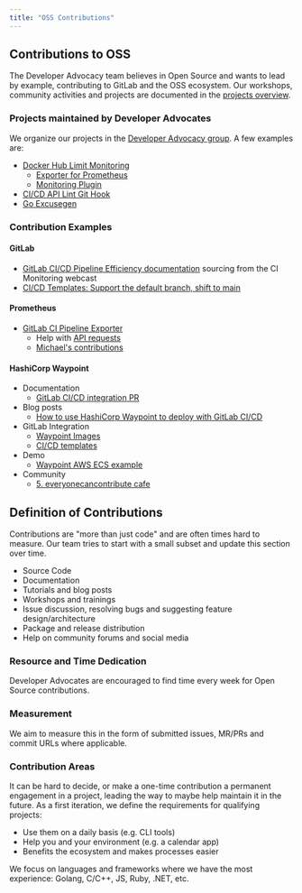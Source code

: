 ```yaml
---
title: "OSS Contributions"
---
```


## Contributions to OSS

The Developer Advocacy team believes in Open Source and wants to lead by example, contributing to GitLab and the OSS ecosystem. Our workshops, community activities and projects are documented in the [projects overview](/handbook/marketing/developer-relations/developer-advocacy/projects/).

### Projects maintained by Developer Advocates

We organize our projects in the [Developer Advocacy group](https://gitlab.com/gitlab-da). A few examples are:

* [Docker Hub Limit Monitoring](https://about.gitlab.com/blog/2020/11/18/docker-hub-rate-limit-monitoring/)
  * [Exporter for Prometheus](https://gitlab.com/gitlab-da/docker-hub-limit-exporter)
  * [Monitoring Plugin](https://gitlab.com/gitlab-da/check-docker-hub-limit)
* [CI/CD API Lint Git Hook](https://gitlab.com/gitlab-da/ci-cd-api-lint-hook)
* [Go Excusegen](https://gitlab.com/gitlab-da/go-excusegen)

### Contribution Examples

#### GitLab

* [GitLab CI/CD Pipeline Efficiency documentation](https://docs.gitlab.com/ee/ci/pipelines/pipeline_efficiency.html) sourcing from the CI Monitoring webcast
* [CI/CD Templates: Support the default branch, shift to main](https://gitlab.com/gitlab-org/gitlab/-/issues/324131)

#### Prometheus

* [GitLab CI Pipeline Exporter](https://github.com/mvisonneau/gitlab-ci-pipelines-exporter)
  * Help with [API requests](https://gitlab.com/gitlab-org/gitlab/-/issues/327919#note_555854856)
  * [Michael's contributions](https://github.com/mvisonneau/gitlab-ci-pipelines-exporter/pulls?q=is%3Apr+author%3Adnsmichi)

#### HashiCorp Waypoint

* Documentation
  * [GitLab CI/CD integration PR](https://github.com/hashicorp/waypoint/pull/492)
* Blog posts
  * [How to use HashiCorp Waypoint to deploy with GitLab CI/CD](https://about.gitlab.com/blog/2020/10/15/use-waypoint-to-deploy-with-gitlab-cicd/)
* GitLab Integration
  * [Waypoint Images](https://gitlab.com/gitlab-org/waypoint-images)
  * [CI/CD templates](https://gitlab.com/gitlab-org/gitlab/-/merge_requests/45314)
* Demo
  * [Waypoint AWS ECS example](https://gitlab.com/brendan-demo/waypoint)
* Community
  * [5. everyonecancontribute cafe](https://everyonecancontribute.cafe/post/2020-10-21-cafe-5-hashicorp-waypoint/)

## Definition of Contributions

Contributions are "more than just code" and are often times hard to measure. Our team tries to start with a small subset and update this section over time.

* Source Code
* Documentation
* Tutorials and blog posts
* Workshops and trainings
* Issue discussion, resolving bugs and suggesting feature design/architecture
* Package and release distribution
* Help on community forums and social media

### Resource and Time Dedication

Developer Advocates are encouraged to find time every week for Open Source contributions.

### Measurement

We aim to measure this in the form of submitted issues, MR/PRs and commit URLs where applicable.

### Contribution Areas

It can be hard to decide, or make a one-time contribution a permanent engagement in a project, leading the way to maybe help maintain it in the future. As a first iteration, we define the requirements for qualifying projects:

* Use them on a daily basis (e.g. CLI tools)
* Help you and your environment (e.g. a calendar app)
* Benefits the ecosystem and makes processes easier

We focus on languages and frameworks where we have the most experience: Golang, C/C++, JS, Ruby, .NET, etc.
